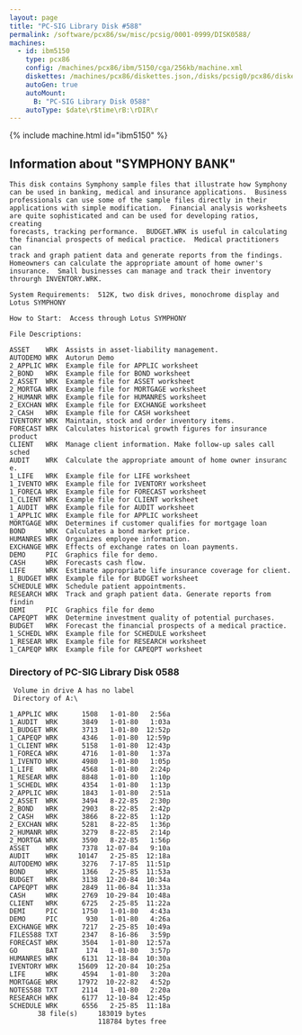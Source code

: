 ```yaml
---
layout: page
title: "PC-SIG Library Disk #588"
permalink: /software/pcx86/sw/misc/pcsig/0001-0999/DISK0588/
machines:
  - id: ibm5150
    type: pcx86
    config: /machines/pcx86/ibm/5150/cga/256kb/machine.xml
    diskettes: /machines/pcx86/diskettes.json,/disks/pcsig0/pcx86/diskettes.json
    autoGen: true
    autoMount:
      B: "PC-SIG Library Disk 0588"
    autoType: $date\r$time\rB:\rDIR\r
---
```


{% include machine.html id="ibm5150" %}

## Information about "SYMPHONY BANK"

    This disk contains Symphony sample files that illustrate how Symphony
    can be used in banking, medical and insurance applications.  Business
    professionals can use some of the sample files directly in their
    applications with simple modification.  Financial analysis worksheets
    are quite sophisticated and can be used for developing ratios, creating
    forecasts, tracking performance.  BUDGET.WRK is useful in calculating
    the financial prospects of medical practice.  Medical practitioners can
    track and graph patient data and generate reports from the findings.
    Homeowners can calculate the appropriate amount of home owner's
    insurance.  Small businesses can manage and track their inventory
    throurgh INVENTORY.WRK.
    
    System Requirements:  512K, two disk drives, monochrome display and
    Lotus SYMPHONY
    
    How to Start:  Access through Lotus SYMPHONY
    
    File Descriptions:
    
    ASSET    WRK  Assists in asset-liability management.
    AUTODEMO WRK  Autorun Demo
    2_APPLIC WRK  Example file for APPLIC worksheet
    2_BOND   WRK  Example file for BOND worksheet
    2_ASSET  WRK  Example file for ASSET worksheet
    2_MORTGA WRK  Example file for MORTGAGE worksheet
    2_HUMANR WRK  Example file for HUMANRES worksheet
    2_EXCHAN WRK  Example file for EXCHANGE worksheet
    2_CASH   WRK  Example file for CASH worksheet
    IVENTORY WRK  Maintain, stock and order inventory items.
    FORECAST WRK  Calculates historical growth figures for insurance product
    CLIENT   WRK  Manage client information. Make follow-up sales call sched
    AUDIT    WRK  Calculate the appropriate amount of home owner insuranc e.
    1_LIFE   WRK  Example file for LIFE worksheet
    1_IVENTO WRK  Example file for IVENTORY worksheet
    1_FORECA WRK  Example file for FORECAST worksheet
    1_CLIENT WRK  Example file for CLIENT worksheet
    1_AUDIT  WRK  Example file for AUDIT worksheet
    1_APPLIC WRK  Example file for APPLIC worksheet
    MORTGAGE WRK  Determines if customer qualifies for mortgage loan
    BOND     WRK  Calculates a bond market price.
    HUMANRES WRK  Organizes employee information.
    EXCHANGE WRK  Effects of exchange rates on loan payments.
    DEMO     PIC  Graphics file for demo.
    CASH     WRK  Forecasts cash flow.
    LIFE     WRK  Estimate appropriate life insurance coverage for client.
    1_BUDGET WRK  Example file for BUDGET worksheet
    SCHEDULE WRK  Schedule patient appointments.
    RESEARCH WRK  Track and graph patient data. Generate reports from findin
    DEMI     PIC  Graphics file for demo
    CAPEQPT  WRK  Determine investment quality of potential purchases.
    BUDGET   WRK  Forecast the financial prospects of a medical practice.
    1_SCHEDL WRK  Example file for SCHEDULE worksheet
    1_RESEAR WRK  Example file for RESEARCH worksheet
    1_CAPEQP WRK  Example file for CAPEQPT worksheet

### Directory of PC-SIG Library Disk 0588

     Volume in drive A has no label
     Directory of A:\

    1_APPLIC WRK      1508   1-01-80   2:56a
    1_AUDIT  WRK      3849   1-01-80   1:03a
    1_BUDGET WRK      3713   1-01-80  12:52p
    1_CAPEQP WRK      4346   1-01-80  12:59p
    1_CLIENT WRK      5158   1-01-80  12:43p
    1_FORECA WRK      4716   1-01-80   1:37a
    1_IVENTO WRK      4980   1-01-80   1:05p
    1_LIFE   WRK      4568   1-01-80   2:24p
    1_RESEAR WRK      8848   1-01-80   1:10p
    1_SCHEDL WRK      4354   1-01-80   1:13p
    2_APPLIC WRK      1843   1-01-80   2:51a
    2_ASSET  WRK      3494   8-22-85   2:30p
    2_BOND   WRK      2903   8-22-85   2:42p
    2_CASH   WRK      3866   8-22-85   1:12p
    2_EXCHAN WRK      5281   8-22-85   1:36p
    2_HUMANR WRK      3279   8-22-85   2:14p
    2_MORTGA WRK      3590   8-22-85   1:56p
    ASSET    WRK      7378  12-07-84   9:10a
    AUDIT    WRK     10147   2-25-85  12:18a
    AUTODEMO WRK      3276   7-17-85  11:51p
    BOND     WRK      1366   2-25-85  11:53a
    BUDGET   WRK      3138  12-20-84  10:34a
    CAPEQPT  WRK      2849  11-06-84  11:33a
    CASH     WRK      2769  10-29-84  10:48a
    CLIENT   WRK      6725   2-25-85  11:22a
    DEMI     PIC      1750   1-01-80   4:43a
    DEMO     PIC       930   1-01-80   4:26a
    EXCHANGE WRK      7217   2-25-85  10:49a
    FILES588 TXT      2347   8-16-86   3:59p
    FORECAST WRK      3504   1-01-80  12:57a
    GO       BAT       174   1-01-80   3:57p
    HUMANRES WRK      6131  12-18-84  10:30a
    IVENTORY WRK     15609  12-20-84  10:25a
    LIFE     WRK      4594   1-01-80   3:20a
    MORTGAGE WRK     17972  10-22-82   4:52p
    NOTES588 TXT      2114   1-01-80   2:20a
    RESEARCH WRK      6177  12-10-84  12:45p
    SCHEDULE WRK      6556   2-25-85  11:18a
           38 file(s)     183019 bytes
                          118784 bytes free
